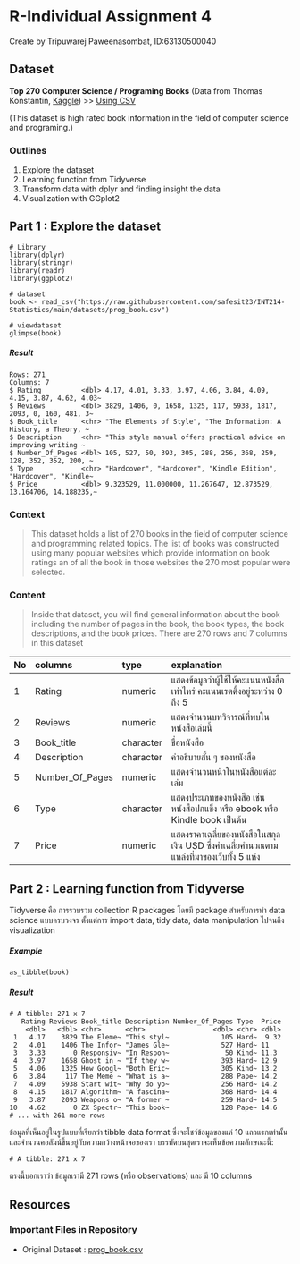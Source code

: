 # R-Individual Assignment 4
Create by Tripuwarej Paweenasombat, ID:63130500040

## Dataset
__Top 270 Computer Science / Programing Books__ (Data from Thomas Konstantin, [Kaggle](https://www.kaggle.com/thomaskonstantin/top-270-rated-computer-science-programing-books)) >> [Using CSV](https://raw.githubusercontent.com/safesit23/INT214-Statistics/main/datasets/prog_book.csv)

  (This dataset is high rated book information in the field of computer science and programing.)


### Outlines
1. Explore the dataset
2. Learning function from Tidyverse
3. Transform data with dplyr and finding insight the data
4. Visualization with GGplot2 <br />


## Part 1 : Explore the dataset
```
# Library
library(dplyr)
library(stringr)
library(readr)
library(ggplot2)

# dataset
book <- read_csv("https://raw.githubusercontent.com/safesit23/INT214-Statistics/main/datasets/prog_book.csv")

# viewdataset
glimpse(book)
```
##### Result
```
Rows: 271
Columns: 7
$ Rating          <dbl> 4.17, 4.01, 3.33, 3.97, 4.06, 3.84, 4.09, 4.15, 3.87, 4.62, 4.03~
$ Reviews         <dbl> 3829, 1406, 0, 1658, 1325, 117, 5938, 1817, 2093, 0, 160, 481, 3~
$ Book_title      <chr> "The Elements of Style", "The Information: A History, a Theory, ~
$ Description     <chr> "This style manual offers practical advice on improving writing ~
$ Number_Of_Pages <dbl> 105, 527, 50, 393, 305, 288, 256, 368, 259, 128, 352, 352, 200, ~
$ Type            <chr> "Hardcover", "Hardcover", "Kindle Edition", "Hardcover", "Kindle~
$ Price           <dbl> 9.323529, 11.000000, 11.267647, 12.873529, 13.164706, 14.188235,~
```

### Context
> This dataset holds a list of 270 books in the field of computer science and programming related topics.
The list of books was constructed using many popular websites which provide information on book ratings an of all the book in those websites the 270 most popular were selected.

### Content
> Inside that dataset, you will find general information about the book including the number of pages in the book, the book types, the book descriptions, and the book prices. There are 270 rows and 7 columns in this dataset
 
 
| No | columns | type | explanation |
| :---- | :---- | :---- | :---- |
| 1 | Rating | numeric | แสดงข้อมูลว่าผู้ใช้ให้คะแนนหนังสือเท่าไหร่ คะแนนเรตติ้งอยู่ระหว่าง 0 ถึง 5 |
| 2 | Reviews | numeric | แสดงจำนวนบทวิจารณ์ที่พบในหนังสือเล่มนี้ |
| 3 | Book_title | character | ชื่อหนังสือ |
| 4 | Description | character | คำอธิบายสั้น ๆ ของหนังสือ |
| 5 | Number_Of_Pages | numeric | แสดงจำนวนหน้าในหนังสือแต่ละเล่ม |
| 6 | Type | character | แสดงประเภทของหนังสือ เช่น หนังสือปกแข็ง หรือ ebook หรือ Kindle book เป็นต้น |
| 7 | Price | numeric | แสดงราคาเฉลี่ยของหนังสือในสกุลเงิน USD ซึ่งค่าเฉลี่ยคำนวณตามแหล่งที่มาของเว็บทั้ง 5 แห่ง |
 
 
## Part 2 : Learning function from Tidyverse
Tidyverse คือ การรวบรวม collection R packages โดยมี package สำหรับการทำ data science แบบครบวงจร ตั้งแต่การ import data, tidy data, data manipulation ไปจนถึง visualization

##### Example
```
as_tibble(book)
```
##### Result
```
# A tibble: 271 x 7
   Rating Reviews Book_title Description Number_Of_Pages Type  Price
    <dbl>   <dbl> <chr>      <chr>                 <dbl> <chr> <dbl>
 1   4.17    3829 The Eleme~ "This styl~             105 Hard~  9.32
 2   4.01    1406 The Infor~ "James Gle~             527 Hard~ 11   
 3   3.33       0 Responsiv~ "In Respon~              50 Kind~ 11.3 
 4   3.97    1658 Ghost in ~ "If they w~             393 Hard~ 12.9 
 5   4.06    1325 How Googl~ "Both Eric~             305 Kind~ 13.2 
 6   3.84     117 The Meme ~ "What is a~             288 Pape~ 14.2 
 7   4.09    5938 Start wit~ "Why do yo~             256 Hard~ 14.2 
 8   4.15    1817 Algorithm~ "A fascina~             368 Hard~ 14.4 
 9   3.87    2093 Weapons o~ "A former ~             259 Hard~ 14.5 
10   4.62       0 ZX Spectr~ "This book~             128 Pape~ 14.6 
# ... with 261 more rows
```
ข้อมูลที่เห็นอยู่ในรูปแบบที่เรียกว่า tibble data format ซึ่งจะโชว์ข้อมูลของแค่ 10 แถวแรกเท่านั้น และจำนวนคอลัมน์ขึ้นอยู่กับความกว้างหน้าจอของเรา บรรทัดบนสุดเราจะเห็นข้อความลักษณะนี้:
```
# A tibble: 271 x 7
```
ตรงนี้บอกเราว่า ข้อมูลเรามี 271 rows (หรือ observations) และ มี 10 columns




## Resources 
### Important Files in Repository
- Original Dataset : [prog_book.csv](https://github.com/sit-2021-int214/014-Webtoon-Comics/blob/main/assignment/HW04_63130500040/prog_book.csv) 
